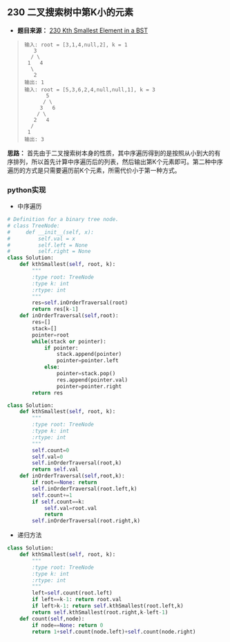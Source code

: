 ## 230 二叉搜索树中第K小的元素

* **题目来源：** [230 Kth Smallest Element in a BST](https://leetcode-cn.com/problems/kth-smallest-element-in-a-bst/)

> ```
> 输入: root = [3,1,4,null,2], k = 1
>    3
>   / \
>  1   4
>   \
>    2
> 输出: 1
> 输入: root = [5,3,6,2,4,null,null,1], k = 3
>        5
>       / \
>      3   6
>     / \
>    2   4
>   /
>  1
> 输出: 3
> ```

**思路：** 首先由于二叉搜索树本身的性质，其中序遍历得到的是按照从小到大的有序排列，所以首先计算中序遍历后的列表，然后输出第K个元素即可。第二种中序遍历的方式是只需要遍历前K个元素，所需代价小于第一种方式。

### python实现

* 中序遍历

```python
# Definition for a binary tree node.
# class TreeNode:
#     def __init__(self, x):
#         self.val = x
#         self.left = None
#         self.right = None
class Solution:
    def kthSmallest(self, root, k):
        """
        :type root: TreeNode
        :type k: int
        :rtype: int
        """
        res=self.inOrderTraversal(root)
        return res[k-1]
    def inOrderTraversal(self,root):
        res=[]
        stack=[]
        pointer=root
        while(stack or pointer):
            if pointer:
                stack.append(pointer)
                pointer=pointer.left
            else:
                pointer=stack.pop()
                res.append(pointer.val)
                pointer=pointer.right
        return res
```

```python
class Solution:
    def kthSmallest(self, root, k):
        """
        :type root: TreeNode
        :type k: int
        :rtype: int
        """
        self.count=0
        self.val=0
        self.inOrderTraversal(root,k)
        return self.val
    def inOrderTraversal(self,root,k):
        if root==None: return
        self.inOrderTraversal(root.left,k)
        self.count+=1
        if self.count==k:
            self.val=root.val
            return
        self.inOrderTraversal(root.right,k)
```

* 递归方法

```python
class Solution:
    def kthSmallest(self, root, k):
        """
        :type root: TreeNode
        :type k: int
        :rtype: int
        """
        left=self.count(root.left)
        if left==k-1: return root.val
        if left>k-1: return self.kthSmallest(root.left,k)
        return self.kthSmallest(root.right,k-left-1)
    def count(self,node):
        if node==None: return 0
        return 1+self.count(node.left)+self.count(node.right)
```

